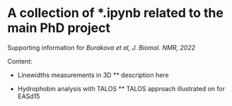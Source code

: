 # A collection of \*.ipynb related to the main PhD project
Supporting information for *Burakova et al, J. Biomol. NMR, 2022*

Content:
* Linewidths measurements in 3D
** description here

* Hydrophobin analysis with TALOS
** TALOS approach illustrated on for EASd15
